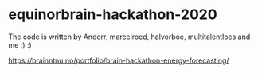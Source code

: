 # equinorbrain-hackathon-2020
The code is written by Andorr, marcelroed, halvorboe, multitalentloes and me :) :)

https://brainntnu.no/portfolio/brain-hackathon-energy-forecasting/
